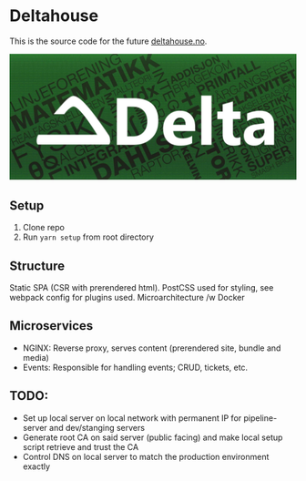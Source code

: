 # Deltahouse
This is the source code for the future [deltahouse.no](https://www.deltahouse.no).

![Delta logo](./Banner.jpg)

## Setup
1. Clone repo
2. Run `yarn setup` from root directory

## Structure
Static SPA (CSR with prerendered html).
PostCSS used for styling, see webpack config for plugins used.
Microarchitecture /w Docker

## Microservices
 - NGINX: Reverse proxy, serves content (prerendered site, bundle and media)
 - Events: Responsible for handling events; CRUD, tickets, etc. 

## TODO:
 - Set up local server on local network with permanent IP for pipeline-server and dev/stanging servers
 - Generate root CA on said server (public facing) and make local setup script retrieve and trust the CA
 - Control DNS on local server to match the production environment exactly